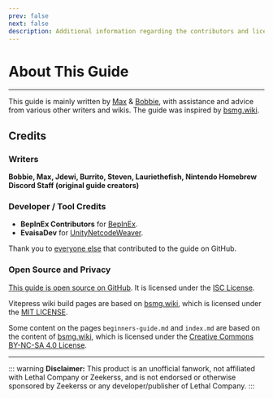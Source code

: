 ```yaml
---
prev: false
next: false
description: Additional information regarding the contributors and licensing of the Lethal Company Modding Wiki.
---
```


# About This Guide
---
This guide is mainly written by [Max](https://github.com/MaxWasUnavailable) & [Bobbie](https://twitter.com/VRBobbie), with assistance and advice from various other writers and wikis. The guide was inspired by [bsmg.wiki](https://bsmg.wiki).

## Credits

### Writers
**Bobbie, Max, Jdewi, Burrito, Steven, Lauriethefish, Nintendo Homebrew Discord Staff (original guide creators)** <!-- TODO: Update with new contributors from lethal.wiki and trombone.wiki -->

### Developer / Tool Credits

- **BepInEx Contributors** for [BepInEx](https://github.com/BepInEx/BepInEx).
- **EvaisaDev** for [UnityNetcodeWeaver](https://github.com/EvaisaDev/UnityNetcodeWeaver).

Thank you to [everyone else](https://github.com/LethalCompany/ModdingWiki/graphs/contributors) that contributed to the guide on GitHub.

### **Open Source and Privacy**  

[This guide is open source on GitHub](https://github.com/LethalCompany/ModdingWiki). It is licensed under the [ISC License](https://github.com/LethalCompany/ModdingWiki/blob/master/LICENSE.md).  

Vitepress wiki build pages are based on [bsmg.wiki](https://bsmg.wiki), which is licensed under the [MIT LICENSE](https://github.com/bsmg/wiki/blob/master/LICENSE).

Some content on the pages `beginners-guide.md` and `index.md` are based on the content of [bsmg.wiki](https://bsmg.wiki), which is licensed under the [Creative Commons BY-NC-SA 4.0 License](https://github.com/bsmg/wiki/blob/master/wiki/LICENSE).

--- 
::: warning **Disclaimer:**
This product is an unofficial fanwork, not affiliated with Lethal Company or Zeekerss, and is not endorsed or otherwise sponsored by Zeekerss or any developer/publisher of Lethal Company.
:::